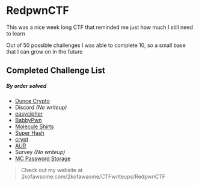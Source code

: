# RedpwnCTF
This was a nice week long CTF that reminded me just how much I still need to learn

Out of 50 possible challenges I was able to complete 10, so a small base that I can grow on in the future

## Completed Challenge List
##### _By order solved_
* [Dunce Crypto](DunceCrypto)
* Discord _(No writeup)_
* [easycipher](easycipher)
* [BabbyPwn](BabbyPwn)
* [Molecule Shirts](MoleculeShirts)
* [Super Hash](SuperHash)
* [crypt](crypt)
* [AUR](AUR)
* Survey _(No writeup)_
* [MC Password Storage](MCPasswordStorage)







>Check out my website at 2kofawsome.com/2kofawsome/CTFwriteups/RedpwnCTF